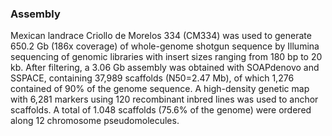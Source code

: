 ### Assembly

Mexican landrace Criollo de Morelos 334 (CM334) was used to generate
650.2 Gb (186x coverage) of whole-genome shotgun sequence by Illumina
sequencing of genomic libraries with insert sizes ranging from 180 bp to
20 kb. After filtering, a 3.06 Gb assembly was obtained with SOAPdenovo
and SSPACE, containing 37,989 scaffolds (N50=2.47 Mb), of which 1,276
contained of 90% of the genome sequence. A high-density genetic map with
6,281 markers using 120 recombinant inbred lines was used to anchor
scaffolds. A total of 1.048 scaffolds (75.6% of the genome) were ordered
along 12 chromosome pseudomolecules.
